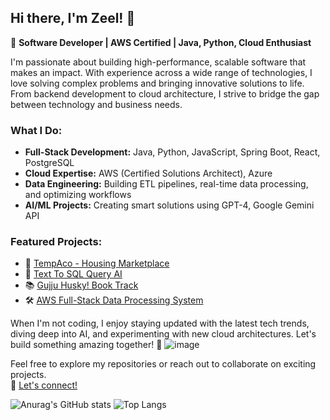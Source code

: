 ## Hi there, I'm Zeel! 👋

🚀 **Software Developer | AWS Certified | Java, Python, Cloud Enthusiast**

I'm passionate about building high-performance, scalable software that makes an impact. With experience across a wide range of technologies, I love solving complex problems and bringing innovative solutions to life. From backend development to cloud architecture, I strive to bridge the gap between technology and business needs.

### What I Do:
- **Full-Stack Development:** Java, Python, JavaScript, Spring Boot, React, PostgreSQL
- **Cloud Expertise:** AWS (Certified Solutions Architect), Azure
- **Data Engineering:** Building ETL pipelines, real-time data processing, and optimizing workflows
- **AI/ML Projects:** Creating smart solutions using GPT-4, Google Gemini API

### Featured Projects:
- 🏡 [TempAco - Housing Marketplace](http://tempaco-frontend-react-app.s3-website.eu-north-1.amazonaws.com/)
- 🤖 [Text To SQL Query AI](https://github.com/zeelapatel/TextToSqlGenerativeAI.git)
- 📚 [Gujju Husky! Book Track](https://github.com/zeelapatel/Check-It-Out-Library.git)
- 🛠️ [AWS Full-Stack Data Processing System](https://github.com/zeelapatel/File-Uploader-AWS-.git)

When I'm not coding, I enjoy staying updated with the latest tech trends, diving deep into AI, and experimenting with new cloud architectures. Let's build something amazing together! 🚀
![image](https://github.com/user-attachments/assets/38a8612e-228e-4550-87c4-3c9b70c47500)

Feel free to explore my repositories or reach out to collaborate on exciting projects.  
💬 [Let's connect!](https://www.linkedin.com/in/zeelapatel/)

  
  ![Anurag's GitHub stats](https://github-readme-stats.vercel.app/api?username=zeelapatel&show_icons=true&theme=radical)
 ![Top Langs](https://github-readme-stats.vercel.app/api/top-langs/?username=zeelapatel&hide_progress=true)

<!--
**zeelapatel/zeelapatel** is a ✨ _special_ ✨ repository because its `README.md` (this file) appears on your GitHub profile.

Here are some ideas to get you started:

- 🔭 I’m currently working on ...
- 🌱 I’m currently learning ...
- 👯 I’m looking to collaborate on ...
- 🤔 I’m looking for help with ...
- 💬 Ask me about ...
- 📫 How to reach me: ...
- 😄 Pronouns: ...
- ⚡ Fun fact: ...
-->
